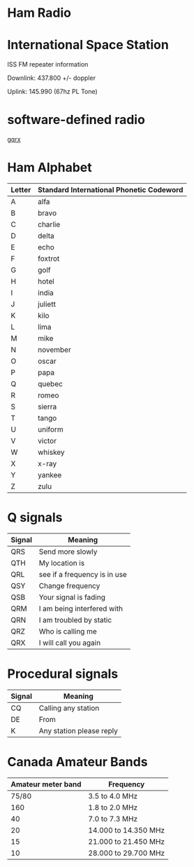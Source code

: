 
# Ham Radio

# International Space Station

ISS FM repeater information

Downlink: 437.800 +/- doppler

Uplink: 145.990 (67hz PL Tone)


# software-defined radio

[gqrx](https://gqrx.dk/)


# Ham Alphabet

| Letter | Standard International Phonetic Codeword |
|------ |---------------------------------------- |
| A      | alfa                                     |
| B      | bravo                                    |
| C      | charlie                                  |
| D      | delta                                    |
| E      | echo                                     |
| F      | foxtrot                                  |
| G      | golf                                     |
| H      | hotel                                    |
| I      | india                                    |
| J      | juliett                                  |
| K      | kilo                                     |
| L      | lima                                     |
| M      | mike                                     |
| N      | november                                 |
| O      | oscar                                    |
| P      | papa                                     |
| Q      | quebec                                   |
| R      | romeo                                    |
| S      | sierra                                   |
| T      | tango                                    |
| U      | uniform                                  |
| V      | victor                                   |
| W      | whiskey                                  |
| X      | x-ray                                    |
| Y      | yankee                                   |
| Z      | zulu                                     |


# Q signals

| Signal | Meaning                      |
|------ |---------------------------- |
| QRS    | Send more slowly             |
| QTH    | My location is               |
| QRL    | see if a frequency is in use |
| QSY    | Change frequency             |
| QSB    | Your signal is fading        |
| QRM    | I am being interfered with   |
| QRN    | I am troubled by static      |
| QRZ    | Who is calling me            |
| QRX    | I will call you again        |


# Procedural signals

| Signal | Meaning                  |
|------ |------------------------ |
| CQ     | Calling any station      |
| DE     | From                     |
| K      | Any station please reply |


# Canada Amateur Bands

| Amateur meter band | Frequency            |
|------------------ |-------------------- |
| 75/80              | 3.5 to 4.0 MHz       |
| 160                | 1.8 to 2.0 MHz       |
| 40                 | 7.0 to 7.3 MHz       |
| 20                 | 14.000 to 14.350 MHz |
| 15                 | 21.000 to 21.450 MHz |
| 10                 | 28.000 to 29.700 MHz |